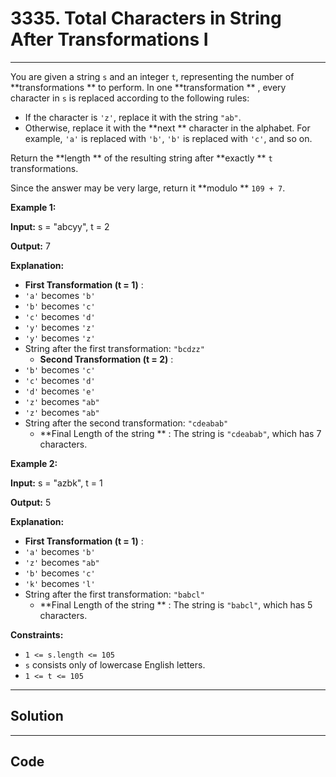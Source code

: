 # 3335. Total Characters in String After Transformations I

---

You are given a string `s` and an integer `t`, representing the number of **transformations ** to perform. In one **transformation ** , every character in `s` is replaced according to the following rules:

  * If the character is `'z'`, replace it with the string `"ab"`.
  * Otherwise, replace it with the **next ** character in the alphabet. For example, `'a'` is replaced with `'b'`, `'b'` is replaced with `'c'`, and so on.



Return the **length ** of the resulting string after **exactly ** `t` transformations.

Since the answer may be very large, return it **modulo ** `109 + 7`.

 

**Example 1:**

**Input:** s = "abcyy", t = 2

**Output:** 7

**Explanation:**

  * **First Transformation (t = 1)** : 
* `'a'` becomes `'b'`
* `'b'` becomes `'c'`
* `'c'` becomes `'d'`
* `'y'` becomes `'z'`
* `'y'` becomes `'z'`
* String after the first transformation: `"bcdzz"`
  * **Second Transformation (t = 2)** : 
* `'b'` becomes `'c'`
* `'c'` becomes `'d'`
* `'d'` becomes `'e'`
* `'z'` becomes `"ab"`
* `'z'` becomes `"ab"`
* String after the second transformation: `"cdeabab"`
  * **Final Length of the string ** : The string is `"cdeabab"`, which has 7 characters.



**Example 2:**

**Input:** s = "azbk", t = 1

**Output:** 5

**Explanation:**

  * **First Transformation (t = 1)** : 
* `'a'` becomes `'b'`
* `'z'` becomes `"ab"`
* `'b'` becomes `'c'`
* `'k'` becomes `'l'`
* String after the first transformation: `"babcl"`
  * **Final Length of the string ** : The string is `"babcl"`, which has 5 characters.



 

**Constraints:**

  * `1 <= s.length <= 105`
  * `s` consists only of lowercase English letters.
  * `1 <= t <= 105`

---

## Solution



---

## Code
```python


```